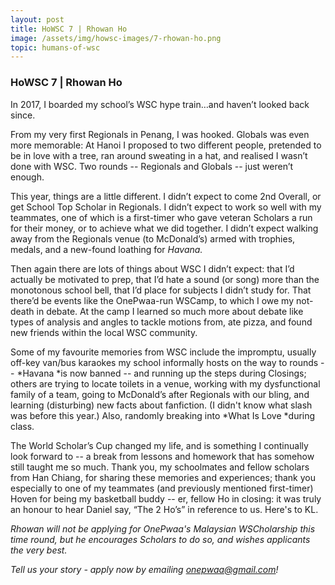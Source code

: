 ```yaml
---
layout: post
title: HoWSC 7 | Rhowan Ho
image: /assets/img/howsc-images/7-rhowan-ho.png
topic: humans-of-wsc
---
```


### HoWSC 7 | Rhowan Ho

In 2017, I boarded my school’s WSC hype train…and haven’t looked back since.  

From my very first Regionals in Penang, I was hooked. Globals was even more memorable: At Hanoi I proposed to two different people, pretended to be in love with a tree, ran around sweating in a hat, and realised I wasn’t done with WSC. Two rounds -- Regionals and Globals -- just weren’t enough.  

This year, things are a little different. I didn’t expect to come 2nd Overall, or get School Top Scholar in Regionals. I didn’t expect to work so well with my teammates, one of which is a first-timer who gave veteran Scholars a run for their money, or to achieve what we did together. I didn’t expect walking away from the Regionals venue (to McDonald’s) armed with trophies, medals, and a new-found loathing for *Havana.*   

Then again there are lots of things about WSC I didn’t expect: that I’d actually be motivated to prep, that I’d hate a sound (or song) more than the monotonous school bell, that I’d place for subjects I didn’t study for. That there’d be events like the OnePwaa-run WSCamp, to which I owe my not-death in debate. At the camp I learned so much more about debate like types of analysis and angles to tackle motions from, ate pizza, and found new friends within the local WSC community.  

Some of my favourite memories from WSC include the impromptu, usually off-key van/bus karaokes my school informally hosts on the way to rounds -- *Havana *is now banned -- and running up the steps during Closings; others are trying to locate toilets in a venue, working with my dysfunctional family of a team, going to McDonald’s after Regionals with our bling, and learning (disturbing) new facts about fanfiction. (I didn't know what slash was before this year.) Also, randomly breaking into *What Is Love *during class.  

The World Scholar’s Cup changed my life, and is something I continually look forward to -- a break from lessons and homework that has somehow still taught me so much. Thank you, my schoolmates and fellow scholars from Han Chiang, for sharing these memories and experiences; thank you especially to one of my teammates (and previously mentioned first-timer) Hoven for being my basketball buddy -- er, fellow Ho in closing: it was truly an honour to hear Daniel say, “The 2 Ho’s” in reference to us. Here's to KL.  

*Rhowan will not be applying for OnePwaa's Malaysian WSCholarship this time round, but he encourages Scholars to do so, and wishes applicants the very best.*

*Tell us your story - apply now by emailing [onepwaa@gmail.com](mailto:onepwaa@gmail.com)!*
